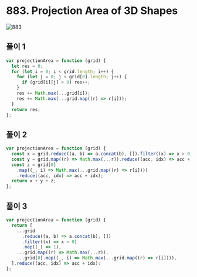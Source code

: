 # 883. Projection Area of 3D Shapes

![883](https://user-images.githubusercontent.com/63354527/110294852-be571e80-8033-11eb-9631-f7528150e89c.PNG)

## 풀이 1

```javascript
var projectionArea = function (grid) {
  let res = 0;
  for (let i = 0; i < grid.length; i++) {
    for (let j = 0; j < grid[0].length; j++) {
      if (grid[i][j] > 0) res++;
    }
    res += Math.max(...grid[i]);
    res += Math.max(...grid.map((r) => r[i]));
  }
  return res;
};
```

## 풀이 2

```javascript
var projectionArea = function (grid) {
  const x = grid.reduce((a, b) => a.concat(b), []).filter((x) => x > 0).length;
  const y = grid.map((r) => Math.max(...r)).reduce((acc, idx) => acc + idx);
  const z = grid[0]
    .map((_, i) => Math.max(...grid.map((r) => r[i])))
    .reduce((acc, idx) => acc + idx);
  return x + y + z;
};
```

## 풀이 3

```javascript
var projectionArea = function (grid) {
  return [
    ...grid
      .reduce((a, b) => a.concat(b), [])
      .filter((x) => x > 0)
      .map((_) => 1),
    ...grid.map((r) => Math.max(...r)),
    ...grid[0].map((_, i) => Math.max(...grid.map((r) => r[i]))),
  ].reduce((acc, idx) => acc + idx);
};
```
